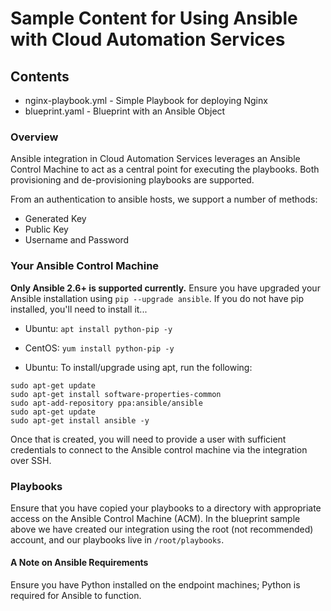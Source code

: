 # Sample Content for Using Ansible with Cloud Automation Services 

## Contents 

* nginx-playbook.yml - Simple Playbook for deploying Nginx 
* blueprint.yaml - Blueprint with an Ansible Object

### Overview

Ansible integration in Cloud Automation Services leverages an Ansible Control Machine to act as a central point for executing the playbooks. Both provisioning and de-provisioning playbooks are supported.

From an authentication to ansible hosts, we support a number of  methods:

* Generated Key
* Public Key
* Username and Password


### Your Ansible Control Machine

**Only Ansible 2.6+ is supported currently.** Ensure you have upgraded your Ansible installation using ``` pip --upgrade ansible ```. If you do not have pip installed, you'll need to install it...

* Ubuntu: ``` apt install python-pip -y ```
* CentOS: ``` yum install python-pip -y ```

* Ubuntu: To install/upgrade using apt, run the following:

```
sudo apt-get update
sudo apt-get install software-properties-common
sudo apt-add-repository ppa:ansible/ansible
sudo apt-get update
sudo apt-get install ansible -y
```

Once that is created, you will need to provide a user with sufficient credentials to connect to the Ansible control machine via the integration over SSH.

### Playbooks

Ensure that you have copied your playbooks to a directory with appropriate access on the Ansible Control Machine (ACM). In the blueprint sample above we have created our integration using the root (not recommended) account, and our playbooks live in ``` /root/playbooks ```.

#### A Note on Ansible Requirements

Ensure you have Python installed on the endpoint machines; Python is required for Ansible to function.
